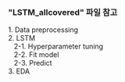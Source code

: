 
<h3>"LSTM_allcovered" 파일 참고</h3>
  1. Data preprocessing
  <br>2. LSTM
    <br>&nbsp;&nbsp;&nbsp;2-1. Hyperparameter tuning
    <br>&nbsp;&nbsp;&nbsp;2-2. Fit model
    <br>&nbsp;&nbsp;&nbsp;2-3. Predict
  <br>3. EDA
